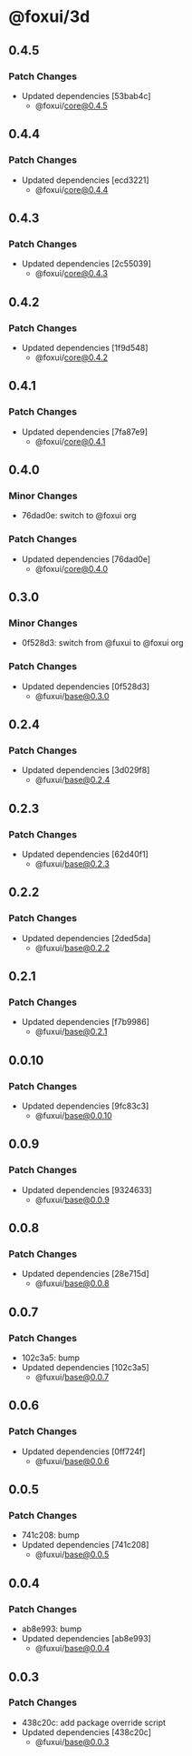 # @foxui/3d

## 0.4.5

### Patch Changes

- Updated dependencies [53bab4c]
  - @foxui/core@0.4.5

## 0.4.4

### Patch Changes

- Updated dependencies [ecd3221]
  - @foxui/core@0.4.4

## 0.4.3

### Patch Changes

- Updated dependencies [2c55039]
  - @foxui/core@0.4.3

## 0.4.2

### Patch Changes

- Updated dependencies [1f9d548]
  - @foxui/core@0.4.2

## 0.4.1

### Patch Changes

- Updated dependencies [7fa87e9]
  - @foxui/core@0.4.1

## 0.4.0

### Minor Changes

- 76dad0e: switch to @foxui org

### Patch Changes

- Updated dependencies [76dad0e]
  - @foxui/core@0.4.0

## 0.3.0

### Minor Changes

- 0f528d3: switch from @fuxui to @foxui org

### Patch Changes

- Updated dependencies [0f528d3]
  - @fuxui/base@0.3.0

## 0.2.4

### Patch Changes

- Updated dependencies [3d029f8]
  - @fuxui/base@0.2.4

## 0.2.3

### Patch Changes

- Updated dependencies [62d40f1]
  - @fuxui/base@0.2.3

## 0.2.2

### Patch Changes

- Updated dependencies [2ded5da]
  - @fuxui/base@0.2.2

## 0.2.1

### Patch Changes

- Updated dependencies [f7b9986]
  - @fuxui/base@0.2.1

## 0.0.10

### Patch Changes

- Updated dependencies [9fc83c3]
  - @fuxui/base@0.0.10

## 0.0.9

### Patch Changes

- Updated dependencies [9324633]
  - @fuxui/base@0.0.9

## 0.0.8

### Patch Changes

- Updated dependencies [28e715d]
  - @fuxui/base@0.0.8

## 0.0.7

### Patch Changes

- 102c3a5: bump
- Updated dependencies [102c3a5]
  - @fuxui/base@0.0.7

## 0.0.6

### Patch Changes

- Updated dependencies [0ff724f]
  - @fuxui/base@0.0.6

## 0.0.5

### Patch Changes

- 741c208: bump
- Updated dependencies [741c208]
  - @fuxui/base@0.0.5

## 0.0.4

### Patch Changes

- ab8e993: bump
- Updated dependencies [ab8e993]
  - @fuxui/base@0.0.4

## 0.0.3

### Patch Changes

- 438c20c: add package override script
- Updated dependencies [438c20c]
  - @fuxui/base@0.0.3
